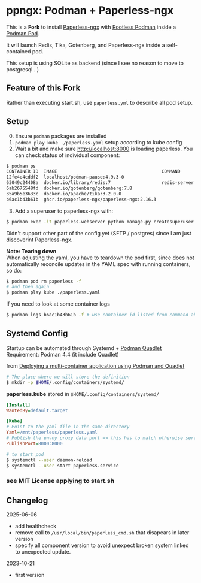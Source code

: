 # ppngx: Podman + Paperless-ngx

This is a **Fork** to install [Paperless-ngx](https://github.com/paperless-ngx/paperless-ngx) with [Rootless Podman](https://github.com/containers/podman/blob/main/docs/tutorials/rootless_tutorial.md) inside a [Podman Pod](https://docs.podman.io/en/latest/markdown/podman-pod.1.html).

It will launch Redis, Tika, Gotenberg, and Paperless-ngx inside a self-contained pod.

This setup is using SQLite as backend (since I see no reason to move to postgresql...)

## Feature of this Fork

Rather than executing start.sh, use `paperless.yml` to describe all pod setup.

## Setup

0. Ensure `podman` packages are installed
1. `podman play kube ./paperless.yaml`    setup according to kube config
2.  Wait a bit and make sure <http://localhost:8000> is loading paperless. You can check status of individual component:

```bash
$ podman ps
CONTAINER ID  IMAGE                                       COMMAND       CREATED         STATUS                   PORTS                   NAMES
12fe4e4cddf2  localhost/podman-pause:4.9.3-0                            50 seconds ago  Up 51 seconds            0.0.0.0:8000->8000/tcp  d28730c88434-infra
63049c24408a  docker.io/library/redis:7                   redis-server  50 seconds ago  Up 51 seconds (healthy)  0.0.0.0:8000->8000/tcp  paperless-redis
6ab2675548fd  docker.io/gotenberg/gotenberg:7.8                         50 seconds ago  Up 51 seconds (healthy)  0.0.0.0:8000->8000/tcp  paperless-gotenberg
35a9b5e3633c  docker.io/apache/tika:3.2.0.0                             50 seconds ago  Up 51 seconds            0.0.0.0:8000->8000/tcp  paperless-tika
b6ac1b43b61b  ghcr.io/paperless-ngx/paperless-ngx:2.16.3                50 seconds ago  Up 50 seconds (healthy)  0.0.0.0:8000->8000/tcp  paperless-webserver
```

3. Add a superuser to paperless-ngx with:

```bash
$ podman exec -it paperless-webserver python manage.py createsuperuser
```

Didn't support other part of the config yet (SFTP / postgres) since I am just discoverint Paperless-ngx.

**Note: Tearing down**  
When adjusting the yaml, you have to teardown the pod first, since does not automatically reconcile updates in the YAML spec with running containers, so do:
```bash
$ podman pod rm paperless -f
# and then again
$ podman play kube ./paperless.yaml
```

If you need to look at some container logs
```bash
$ podman logs b6ac1b43b61b -f # use container id listed from command above
```


## Systemd Config

Startup can be automated through Systemd + [Podman Quadlet](https://www.redhat.com/sysadmin/quadlet-podman)
Requirement: Podman 4.4 (it include Quadlet)

from [Deploying a multi-container application using Podman and Quadlet](https://www.redhat.com/sysadmin/multi-container-application-podman-quadlet)

```bash
# The place where we will store the definition
$ mkdir -p $HOME/.config/containers/systemd/
```

**paperless.kube** stored in `$HOME/.config/containers/systemd/`
```ini
[Install]
WantedBy=default.target

[Kube]
# Point to the yaml file in the same directory
Yaml=/mnt/paperless/paperless.yaml
# Publish the envoy proxy data port => this has to match otherwise service won't start
PublishPort=8000:8000
```

```bash
# to start pod
$ systemctl --user daemon-reload
$ systemctl --user start paperless.service
```


### see MIT License applying to start.sh

## Changelog

2025-06-06
- add healthcheck
- remove call to `/usr/local/bin/paperless_cmd.sh` that disapears in later version
- specify all component version to avoid unexpect broken system linked to unexpected update.

2023-10-21
- first version
